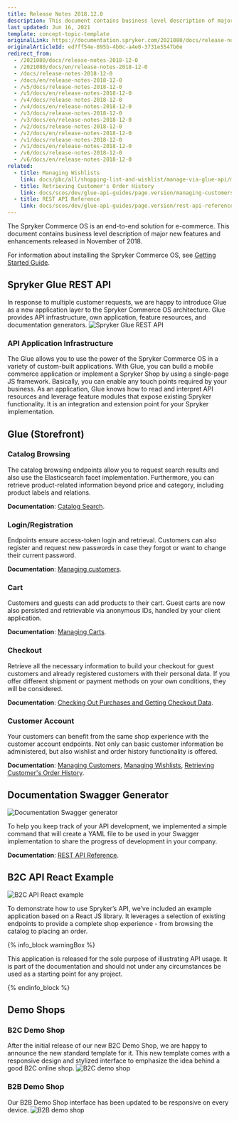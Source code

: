 ```yaml
---
title: Release Notes 2018.12.0
description: This document contains business level description of major new features and enhancements released in November of 2018.
last_updated: Jun 16, 2021
template: concept-topic-template
originalLink: https://documentation.spryker.com/2021080/docs/release-notes-2018-12-0
originalArticleId: ed7ff54e-895b-4b0c-a4e0-3731e5547b6e
redirect_from:
  - /2021080/docs/release-notes-2018-12-0
  - /2021080/docs/en/release-notes-2018-12-0
  - /docs/release-notes-2018-12-0
  - /docs/en/release-notes-2018-12-0
  - /v5/docs/release-notes-2018-12-0
  - /v5/docs/en/release-notes-2018-12-0
  - /v4/docs/release-notes-2018-12-0
  - /v4/docs/en/release-notes-2018-12-0
  - /v3/docs/release-notes-2018-12-0
  - /v3/docs/en/release-notes-2018-12-0
  - /v2/docs/release-notes-2018-12-0
  - /v2/docs/en/release-notes-2018-12-0
  - /v1/docs/release-notes-2018-12-0
  - /v1/docs/en/release-notes-2018-12-0
  - /v6/docs/release-notes-2018-12-0
  - /v6/docs/en/release-notes-2018-12-0
related:
  - title: Managing Wishlists
    link: docs/pbc/all/shopping-list-and-wishlist/manage-via-glue-api/manage-wishlists-via-glue-api.html
  - title: Retrieving Customer's Order History
    link: docs/scos/dev/glue-api-guides/page.version/managing-customers/retrieving-customer-orders.html
  - title: REST API Reference
    link: docs/scos/dev/glue-api-guides/page.version/rest-api-reference.html
---
```


 The Spryker Commerce OS is an end-to-end solution for e-commerce. This document contains business level description of major new features and enhancements released in November of 2018.

For information about installing the Spryker Commerce OS, see [Getting Started Guide](/docs/scos/dev/developer-getting-started-guide.html).

## Spryker Glue REST API
In response to multiple customer requests, we are happy to introduce Glue as a new application layer to the Spryker Commerce OS architecture. Glue provides API infrastructure, own application, feature resources, and documentation generators.
![Spryker Glue REST API](https://spryker.s3.eu-central-1.amazonaws.com/docs/About/Releases/Release+notes/Release+Notes+2018.12.0/image4.jpg)

### API Application Infrastructure
The Glue allows you to use the power of the Spryker Commerce OS in a variety of custom-built applications. With Glue, you can build a mobile commerce application or implement a Spryker Shop by using a single-page JS framework. Basically, you can enable any touch points required by your business. As an application, Glue knows how to read and interpret API resources and leverage feature modules that expose existing Spryker functionality. It is an integration and extension point for your Spryker implementation.

## Glue (Storefront)
### Catalog Browsing
The catalog browsing endpoints allow you to request search results and also use the Elasticsearch facet implementation. Furthermore, you can retrieve product-related information beyond price and category, including product labels and relations.

**Documentation**: [Catalog Search](/docs/scos/dev/glue-api-guides/{{site.version}}/searching-the-product-catalog.html).

### Login/Registration
Endpoints ensure access-token login and retrieval. Customers can also register and request new passwords in case they forgot or want to change their current password.

**Documentation**: [Managing customers](/docs/scos/dev/glue-api-guides/{{site.version}}/managing-customers/managing-customers.html).

### Cart
Customers and guests can add products to their cart. Guest carts are now also persisted and retrievable via anonymous IDs, handled by your client application.

**Documentation**: [Managing Carts](/docs/scos/dev/glue-api-guides/{{site.version}}/managing-carts/carts-of-registered-users/managing-carts-of-registered-users.html).

### Checkout
Retrieve all the necessary information to build your checkout for guest customers and already registered customers with their personal data. If you offer different shipment or payment methods on your own conditions, they will be considered.

**Documentation**: [Checking Out Purchases and Getting Checkout Data](/docs/scos/dev/glue-api-guides/{{site.version}}/checking-out/checking-out-purchases.html).

### Customer Account
Your customers can benefit from the same shop experience with the customer account endpoints. Not only can basic customer information be administered, but also wishlist and order history functionality is offered.

**Documentation**: [Managing Customers](/docs/scos/dev/glue-api-guides/{{site.version}}/managing-customers/managing-customers.html), [Managing Wishlists](/docs/pbc/all/shopping-list-and-wishlist/manage-via-glue-api/manage-wishlists-via-glue-api.html), [Retrieving Customer's Order History](/docs/scos/dev/glue-api-guides/{{site.version}}/retrieving-orders.html).

## Documentation Swagger Generator
![Documentation Swagger generator](https://spryker.s3.eu-central-1.amazonaws.com/docs/About/Releases/Release+notes/Release+Notes+2018.12.0/image3.png)

To help you keep track of your API development, we implemented a simple command that will create a YAML file to be used in your Swagger implementation to share the progress of development in your company.

**Documentation**: [REST API Reference](/docs/scos/dev/glue-api-guides/{{site.version}}/rest-api-reference.html).

## B2C API React Example
![B2C API React example](https://spryker.s3.eu-central-1.amazonaws.com/docs/About/Releases/Release+notes/Release+Notes+2018.12.0/image2.png)

To demonstrate how to use Spryker’s API, we’ve included an example application based on a React JS library. It leverages a selection of existing endpoints to provide a complete shop experience - from browsing the catalog to placing an order.

{% info_block warningBox %}

This application is released for the sole purpose of illustrating API usage. It is part of the documentation and should not under any circumstances be used as a starting point for any project.

{% endinfo_block %}

## Demo Shops
### B2C Demo Shop
After the initial release of our new B2C Demo Shop, we are happy to announce the new standard template for it. This new template comes with a responsive design and stylized interface to emphasize the idea behind a good B2C online shop.
![B2C demo shop](https://spryker.s3.eu-central-1.amazonaws.com/docs/About/Releases/Release+notes/Release+Notes+2018.12.0/image1.png)

### B2B Demo Shop
Our B2B Demo Shop interface has been updated to be responsive on every device.
![B2B demo shop](https://spryker.s3.eu-central-1.amazonaws.com/docs/About/Releases/Release+notes/Release+Notes+2018.12.0/image5.png)
